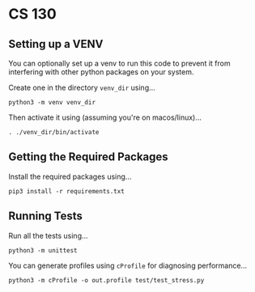 # CS 130

## Setting up a VENV

You can optionally set up a venv to run this code to prevent it from
interfering with other python packages on your system.

Create one in the directory `venv_dir` using...

```
python3 -m venv venv_dir
```

Then activate it using (assuming you're on macos/linux)...

```
. ./venv_dir/bin/activate
```

## Getting the Required Packages

Install the required packages using...

```
pip3 install -r requirements.txt
```

## Running Tests

Run all the tests using...

```
python3 -m unittest
```

You can generate profiles using `cProfile` for diagnosing performance...

```
python3 -m cProfile -o out.profile test/test_stress.py
```

